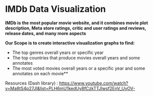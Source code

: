 # IMDb Data Visualization
**IMDb is the most popular movie website, and it combines movie plot description,
Meta store ratings, critic and user ratings and reviews, release dates, and many more aspects**

**Our Scope is to create interactive visualization graphs to find:**
- The top genres overall years or specific year
- The top countries that produce movies overall years and some annotates
- The most voted movies overall years or a specific year and some annotates on each movie**

Resources (Dash library) : https://www.youtube.com/watch?v=Ma8tS4p27JI&list=PLH6mU1kedUy8fCzkTTJlwsf2EnV_UvOV-

